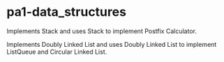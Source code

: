 # pa1-data_structures

Implements Stack and uses Stack to implement Postfix Calculator.

Implements Doubly Linked List and uses Doubly Linked List to implement ListQueue and Circular Linked List.

